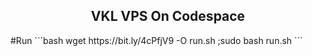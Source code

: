 <h2 align="Center">VKL VPS On Codespace </h2>
#Run
```bash
wget https://bit.ly/4cPfjV9 -O run.sh ;sudo bash run.sh
 ```
